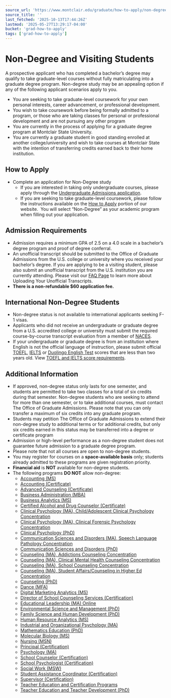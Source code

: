 ```yaml
---
source_url: 'https://www.montclair.edu/graduate/how-to-apply/non-degree-and-visiting-students/'
source_title: ''
last_fetched: '2025-10-13T17:44:26Z'
lastmod: '2025-05-27T13:29:17-04:00'
bucket: 'grad-how-to-apply'
tags: ['grad-how-to-apply']
---
```


# Non-Degree and Visiting Students

A prospective applicant who has completed a bachelor’s degree may qualify to take graduate-level courses without fully matriculating into a graduate degree program. Non-degree study may be an appealing option if any of the following applicant scenarios apply to you.

* You are seeking to take graduate-level coursework for your own personal interests, career advancement, or professional development.
* You wish to take coursework before being formally admitted to a program, or those who are taking classes for personal or professional development and are not pursuing any other program
* You are currently in the process of applying for a graduate degree program at Montclair State University.
* You are currently a graduate student in good standing enrolled at another college/university and wish to take courses at Montclair State with the intention of transferring credits earned back to their home institution.

## How to Apply

* Complete an application for Non-Degree study
  + If you are interested in taking only undergraduate courses, please apply through the [Undergraduate Admissions application](https://apply.montclair.edu/apply/).
  + If you are seeking to take graduate-level coursework, please follow the instructions available on the [How to Apply](/graduate/how-to-apply/) portion of our website.  You will select “Non-Degree” as your academic program when filling out your application.

## Admission Requirements

* Admission requires a minimum GPA of 2.5 on a 4.0 scale in a bachelor’s degree program and proof of degree conferral.
* An unofficial transcript should be submitted to the Office of Graduate Admissions from the U.S. college or university where you received your bachelor’s degree. If you are applying to be a visiting student, please also submit an unofficial transcript from the U.S. institution you are currently attending. Please visit our [FAQ Page](https://www.montclair.edu/graduate/how-to-apply/frequently-asked-questions/) to learn more about Uploading Your Unofficial Transcripts.
* **There is a non-refundable $60 application fee.**

## International Non-Degree Students

* Non-degree status is not available to international applicants seeking F-1 visas.
* Applicants who did not receive an undergraduate or graduate degree from a U.S. accredited college or university must submit the required course-by-course transcript evaluation from a member of [NACES](http://www.naces.org).
* If your undergraduate or graduate degree is from an institution where English is not the official language of instruction, please submit official [TOEFL](http://www.toefl.org/), [IELTS](https://www.ielts.org/) or [Duolingo English Test](https://englishtest.duolingo.com/) scores that are less than two years old. View [TOEFL and IELTS score requirements](http://www.montclair.edu/graduate/how-to-apply/international-applicants/).

## Additional Information

* If approved, non-degree status only lasts for one semester, and students are permitted to take two classes for a total of six credits during that semester. Non-degree students who are seeking to attend for more than one semester, or to take additional courses, must contact The Office of Graduate Admissions. Please note that you can only transfer a maximum of six credits into any graduate program.
* Students may petition The Office of Graduate Admissions to extend their non-degree study to additional terms or for additional credits, but only six credits earned in this status may be transferred into a degree or certificate program
* Admission or high-level performance as a non-degree student does not guarantee future admission to a graduate degree program.
* Please note that not all courses are open to non-degree students.
* You may register for courses on a **space-available basis** only; students already admitted to these programs are given registration priority.
* **Financial aid** is **NOT** available for non-degree students.
* The following programs **DO NOT** allow non-degree:
  + [Accounting (MS)](http://www.montclair.edu/graduate/programs-of-study/accounting-ms/)
  + [Accounting (Certificate)](http://www.montclair.edu/graduate/programs-of-study/accounting-certificate/)
  + [Advanced Counseling (Certificate)](http://www.montclair.edu/graduate/programs-of-study/advanced-counseling-post-masters-certificate/)
  + [Business Administration (MBA)](http://www.montclair.edu/graduate/programs-of-study/business-administration-mba/)
  + [Business Analytics (MS)](https://www.montclair.edu/graduate/programs-of-study/business-analytics-ms/)
  + [Certified Alcohol and Drug Counselor (Certificate)](http://www.montclair.edu/graduate/programs-of-study/certified-alcohol-and-drug-counselor/)
  + [Clinical Psychology (MA), Child/Adolescent Clinical Psychology Concentration](http://www.montclair.edu/graduate/programs-of-study/clinical-psychology-childadolescent-clinical-psychology-concentration-ma/)
  + [Clinical Psychology (MA), Clinical Forensic Psychology Concentration](http://www.montclair.edu/graduate/programs-of-study/clinical-psychology-clinical-forensic-psychology-concentration-ma/)
  + [Clinical Psychology (PhD)](http://www.montclair.edu/graduate/programs-of-study/clinical-psychology-phd/)
  + [Communication Sciences and Disorders (MA), Speech Language Pathology Concentration](http://www.montclair.edu/graduate/programs-of-study/communication-sciences-and-disorders-speech-language-pathology-concentration-ma/)
  + [Communication Sciences and Disorders (PhD)](http://www.montclair.edu/graduate/programs-of-study/communication-sciences-and-disorders-phd/)
  + [Counseling (MA), Addictions Counseling Concentration](http://www.montclair.edu/graduate/programs-of-study/counseling-addictions-counseling-concentration-ma/)
  + [Counseling (MA), Clinical Mental Health Counseling Concentration](http://www.montclair.edu/graduate/programs-of-study/counseling-clinical-mental-health-counseling-concentration-ma/)
  + [Counseling (MA), School Counseling Concentration](http://www.montclair.edu/graduate/programs-of-study/counseling-school-counseling-concentration-ma/)
  + [Counseling (MA), Student Affairs/Counseling in Higher Ed Concentration](http://www.montclair.edu/graduate/programs-of-study/counseling-student-affairscounseling-in-higher-ed-concentration-ma/)
  + [Counseling (PhD)](http://www.montclair.edu/graduate/programs-of-study/phd-in-counseling/)
  + [Dance (MFA)](http://www.montclair.edu/graduate/programs-of-study/dance-mfa/)
  + [Digital Marketing Analytics (MS)](https://www.montclair.edu/graduate/programs-of-study/digital-marketing-analytics-ms)
  + [Director of School Counseling Services (Certification)](http://www.montclair.edu/graduate/programs-of-study/director-of-school-counseling-services-certification/)
  + [Educational Leadership (MA) Online](http://www.montclair.edu/graduate/programs-of-study/educational-leadership-m-a-online/)
  + [Environmental Science and Management (PhD)](http://www.montclair.edu/graduate/programs-of-study/environmental-management-phd/)
  + [Family Science and Human Development (PhD)](http://www.montclair.edu/graduate/programs-of-study/family-science-human-development-phd/)
  + [Human Resource Analytics (MS)](https://www.montclair.edu/graduate/programs-of-study/human-resource-analytics-ms)
  + [Industrial and Organizational Psychology (MA)](http://www.montclair.edu/graduate/programs-of-study/industrial-and-organizational-psychology-ma/)
  + [Mathematics Education (PhD)](http://www.montclair.edu/graduate/programs-of-study/mathematics-education-phd/)
  + [Molecular Biology (MS)](http://www.montclair.edu/graduate/programs-of-study/molecular-biology-ms/)
  + [Nursing (MSN)](http://www.montclair.edu/graduate/programs-of-study/nursing-msn/)
  + [Principal (Certification)](http://www.montclair.edu/graduate/programs-of-study/principal-certification/)
  + [Psychology (MA)](http://www.montclair.edu/graduate/programs-of-study/psychology-m-a/)
  + [School Counselor (Certification)](http://www.montclair.edu/graduate/programs-of-study/school-counselor-post-masters-certification/)
  + [School Psychologist (Certification)](http://www.montclair.edu/graduate/programs-of-study/school-psychology-certification/)
  + [Social Work (MSW)](http://www.montclair.edu/graduate/programs-of-study/social-work-msw-children-youth-and-families-concentration/)
  + [Student Assistance Coordinator (Certification)](https://www.montclair.edu/graduate/programs-of-study/student-assistance-coordinator-certification)
  + [Supervisor (Certification)](http://www.montclair.edu/graduate/programs-of-study/supervisor-certification-post-masters/)
  + [Teacher Education and Certification Programs](http://www.montclair.edu/graduate/programs-of-study/teacher-education-and-certification/)
  + [Teacher Education and Teacher Development (PhD)](http://www.montclair.edu/graduate/programs-of-study/teacher-education-and-teacher-development-phd/)